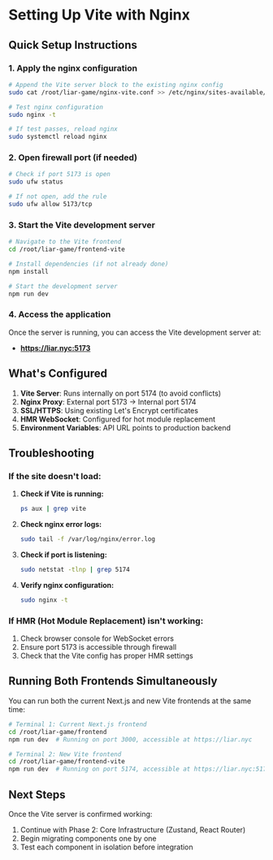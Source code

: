 # Setting Up Vite with Nginx

## Quick Setup Instructions

### 1. Apply the nginx configuration

```bash
# Append the Vite server block to the existing nginx config
sudo cat /root/liar-game/nginx-vite.conf >> /etc/nginx/sites-available/liar.nyc

# Test nginx configuration
sudo nginx -t

# If test passes, reload nginx
sudo systemctl reload nginx
```

### 2. Open firewall port (if needed)

```bash
# Check if port 5173 is open
sudo ufw status

# If not open, add the rule
sudo ufw allow 5173/tcp
```

### 3. Start the Vite development server

```bash
# Navigate to the Vite frontend
cd /root/liar-game/frontend-vite

# Install dependencies (if not already done)
npm install

# Start the development server
npm run dev
```

### 4. Access the application

Once the server is running, you can access the Vite development server at:
- **https://liar.nyc:5173**

## What's Configured

1. **Vite Server**: Runs internally on port 5174 (to avoid conflicts)
2. **Nginx Proxy**: External port 5173 → Internal port 5174
3. **SSL/HTTPS**: Using existing Let's Encrypt certificates
4. **HMR WebSocket**: Configured for hot module replacement
5. **Environment Variables**: API URL points to production backend

## Troubleshooting

### If the site doesn't load:

1. **Check if Vite is running:**
   ```bash
   ps aux | grep vite
   ```

2. **Check nginx error logs:**
   ```bash
   sudo tail -f /var/log/nginx/error.log
   ```

3. **Check if port is listening:**
   ```bash
   sudo netstat -tlnp | grep 5174
   ```

4. **Verify nginx configuration:**
   ```bash
   sudo nginx -t
   ```

### If HMR (Hot Module Replacement) isn't working:

1. Check browser console for WebSocket errors
2. Ensure port 5173 is accessible through firewall
3. Check that the Vite config has proper HMR settings

## Running Both Frontends Simultaneously

You can run both the current Next.js and new Vite frontends at the same time:

```bash
# Terminal 1: Current Next.js frontend
cd /root/liar-game/frontend
npm run dev  # Running on port 3000, accessible at https://liar.nyc

# Terminal 2: New Vite frontend  
cd /root/liar-game/frontend-vite
npm run dev  # Running on port 5174, accessible at https://liar.nyc:5173
```

## Next Steps

Once the Vite server is confirmed working:
1. Continue with Phase 2: Core Infrastructure (Zustand, React Router)
2. Begin migrating components one by one
3. Test each component in isolation before integration
